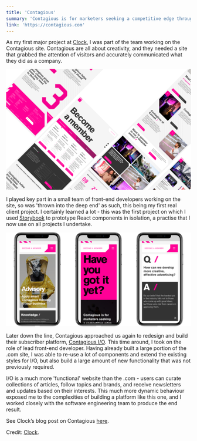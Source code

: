 ```yaml
---
title: 'Contagious'
summary: 'Contagious is for marketers seeking a competitive edge through creativity and innovation.'
link: 'https://contagious.com'
---
```


As my first major project at [Clock](https://clock.co.uk), I was part of the team working on the Contagious site. Contagious are all about creativity, and they needed a site that grabbed the attention of visitors and accurately communicated what they did as a company.

![Contagious designs](./contagious1.png)

I played key part in a small team of front-end developers working on the site, so was 'thrown into the deep end' as such, this being my first real client project. I certainly learned a lot - this was the first project on which I used [Storybook](https://storybook.js.org) to prototype React components in isolation, a practise that I now use on all projects I undertake.


![Contagious designs](./contagious2.png)

Later down the line, Contagious approached us again to redesign and build their subscriber platform, [Contagious I/O](https://contagious.com/io). This time around, I took on the role of lead front-end developer. Having already built a large portion of the .com site, I was able to re-use a lot of components and extend the existing styles for I/O, but also build a large amount of new functionality that was not previously required.

I/O is a much more 'functional' website than the .com - users can curate collections of articles, follow topics and brands, and receive newsletters and updates based on their interests. This much more dynamic behaviour exposed me to the complexities of building a platform like this one, and I worked closely with the software engineering team to produce the end result.

See Clock’s blog post on Contagious [here](https://www.clock.co.uk/work/infectious-web-design-for-contagious-com).

Credit: [Clock](https://clock.co.uk).
